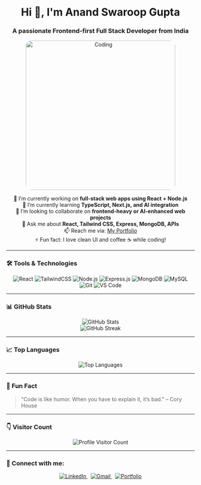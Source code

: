 <h1 align="center">Hi 👋, I'm Anand Swaroop Gupta</h1>
<h3 align="center">A passionate Frontend-first Full Stack Developer from India</h3>

<p align="center">
  <img alt="Coding" width="400" src="https://media.giphy.com/media/qgQUggAC3Pfv687qPC/giphy.gif" style="border-radius: 15px;" />
</p>

<p align="center">
  🔭 I’m currently working on <b>full-stack web apps using React + Node.js</b><br/>
  🌱 I’m currently learning <b>TypeScript, Next.js, and AI integration</b><br/>
  👯 I’m looking to collaborate on <b>frontend-heavy or AI-enhanced web projects</b><br/>
  💬 Ask me about <b>React, Tailwind CSS, Express, MongoDB, APIs</b><br/>
  📫 Reach me via: <a href="https://portfolio-anand-swaroop-guptas-projects.vercel.app/" target="_blank">My Portfolio</a><br/>
  ⚡ Fun fact: I love clean UI and coffee ☕ while coding!
</p>

---

### 🛠️ Tools & Technologies

<p align="center">
  <img alt="React" src="https://img.shields.io/badge/React-20232A?style=for-the-badge&logo=react&logoColor=61DAFB" />
  <img alt="TailwindCSS" src="https://img.shields.io/badge/TailwindCSS-06B6D4?style=for-the-badge&logo=tailwindcss&logoColor=white" />
  <img alt="Node.js" src="https://img.shields.io/badge/Node.js-339933?style=for-the-badge&logo=nodedotjs&logoColor=white" />
  <img alt="Express.js" src="https://img.shields.io/badge/Express.js-000000?style=for-the-badge&logo=express&logoColor=white" />
  <img alt="MongoDB" src="https://img.shields.io/badge/MongoDB-4EA94B?style=for-the-badge&logo=mongodb&logoColor=white" />
  <img alt="MySQL" src="https://img.shields.io/badge/MySQL-005C84?style=for-the-badge&logo=mysql&logoColor=white" />
  <img alt="Git" src="https://img.shields.io/badge/Git-F05032?style=for-the-badge&logo=git&logoColor=white" />
  <img alt="VS Code" src="https://img.shields.io/badge/VS%20Code-007ACC?style=for-the-badge&logo=visual-studio-code&logoColor=white" />
</p>

---

### 📊 GitHub Stats

<p align="center">
  <img src="https://github-readme-stats.vercel.app/api?username=AnandGuptaDev&show_icons=true&theme=tokyonight" alt="GitHub Stats" />
  <br />
  <img src="https://github-readme-streak-stats.herokuapp.com/?user=AnandGuptaDev&theme=tokyonight" alt="GitHub Streak" />
</p>

---

### 📈 Top Languages

<p align="center">
  <img src="https://github-readme-stats.vercel.app/api/top-langs/?username=AnandGuptaDev&layout=compact&theme=tokyonight" alt="Top Languages" />
</p>

---

### 🧩 Fun Fact

> "Code is like humor. When you have to explain it, it’s bad." – Cory House

---

### 👇 Visitor Count

<p align="center">
  <img src="https://profile-counter.glitch.me/AnandGuptaDev/count.svg" alt="Profile Visitor Count" />
</p>

---

### 🔗 Connect with me:

<p align="center">
  <a href="https://www.linkedin.com/in/anand-swaroop-gupta-42b72623b" target="_blank" rel="noopener noreferrer">
    <img src="https://img.shields.io/badge/LinkedIn-blue?style=for-the-badge&logo=linkedin&logoColor=white" alt="LinkedIn" />
  </a>
  &nbsp;
  <a href="mailto:anandgupta020204@gmail.com" target="_blank" rel="noopener noreferrer">
    <img src="https://img.shields.io/badge/Gmail-red?style=for-the-badge&logo=gmail&logoColor=white" alt="Gmail" />
  </a>
  &nbsp;
  <a href="https://portfolio-anand-swaroop-guptas-projects.vercel.app/" target="_blank" rel="noopener noreferrer">
    <img src="https://img.shields.io/badge/Portfolio-grey?style=for-the-badge&logo=vercel&logoColor=white" alt="Portfolio" />
  </a>
</p>

